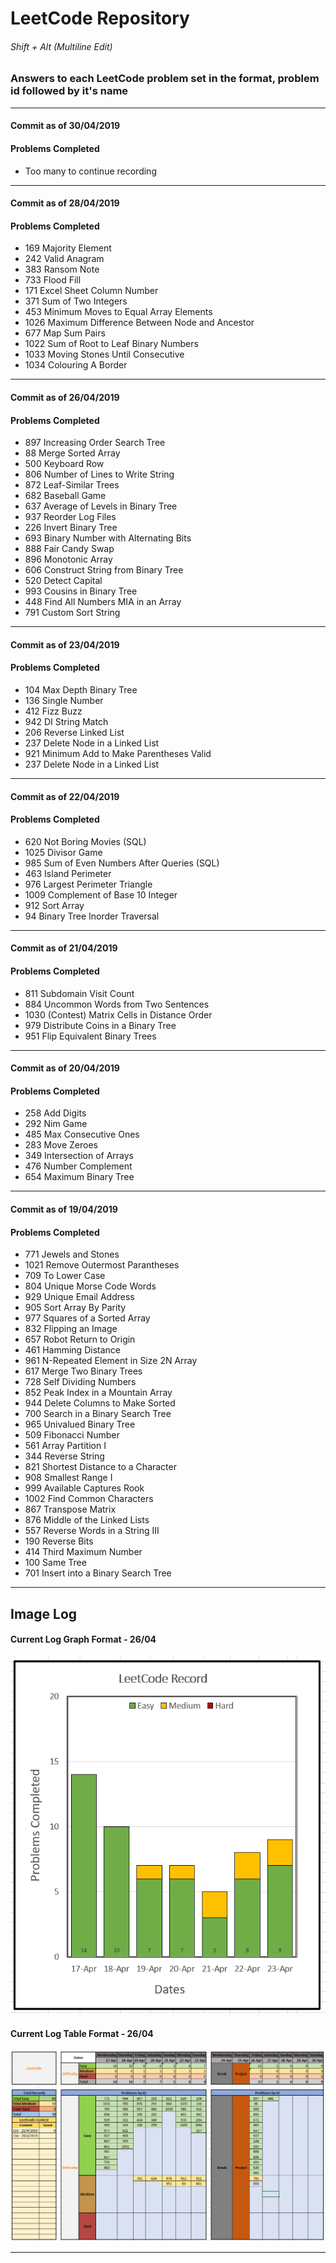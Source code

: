 LeetCode Repository
========

###### Shift + Alt (Multiline Edit)

### Answers to each LeetCode problem set in the format, problem id followed by it's name
---
#### Commit as of 30/04/2019

#### Problems Completed

* Too many to continue recording
---

#### Commit as of 28/04/2019

#### Problems Completed

* 169 Majority Element
* 242 Valid Anagram
* 383 Ransom Note
* 733 Flood Fill
* 171 Excel Sheet Column Number
* 371 Sum of Two Integers
* 453 Minimum Moves to Equal Array Elements
* 1026 Maximum Difference Between Node and Ancestor
* 677 Map Sum Pairs
* 1022 Sum of Root to Leaf Binary Numbers
* 1033 Moving Stones Until Consecutive
* 1034 Colouring A Border
---

#### Commit as of 26/04/2019

#### Problems Completed

* 897 Increasing Order Search Tree
* 88 Merge Sorted Array
* 500 Keyboard Row
* 806 Number of Lines to Write String
* 872 Leaf-Similar Trees
* 682 Baseball Game
* 637 Average of Levels in Binary Tree
* 937 Reorder Log Files
* 226 Invert Binary Tree
* 693 Binary Number with Alternating Bits
* 888 Fair Candy Swap
* 896 Monotonic Array
* 606 Construct String from Binary Tree
* 520 Detect Capital
* 993 Cousins in Binary Tree
* 448 Find All Numbers MIA in an Array
* 791 Custom Sort String
---

#### Commit as of 23/04/2019

#### Problems Completed

* 104 Max Depth Binary Tree
* 136 Single Number
* 412 Fizz Buzz
* 942 DI String Match
* 206 Reverse Linked List
* 237 Delete Node in a Linked List
* 921 Minimum Add to Make Parentheses Valid
* 237 Delete Node in a Linked List
---

#### Commit as of 22/04/2019

#### Problems Completed

* 620 Not Boring Movies (SQL)
* 1025 Divisor Game
* 985 Sum of Even Numbers After Queries (SQL)
* 463 Island Perimeter
* 976 Largest Perimeter Triangle
* 1009 Complement of Base 10 Integer
* 912 Sort Array
* 94 Binary Tree Inorder Traversal
---

#### Commit as of 21/04/2019

#### Problems Completed
* 811 Subdomain Visit Count
* 884 Uncommon Words from Two Sentences
* 1030 (Contest) Matrix Cells in Distance Order
* 979 Distribute Coins in a Binary Tree
* 951 Flip Equivalent Binary Trees
---


#### Commit as of 20/04/2019

#### Problems Completed

* 258 Add Digits
* 292 Nim Game
* 485 Max Consecutive Ones
* 283 Move Zeroes
* 349 Intersection of Arrays
* 476 Number Complement
* 654 Maximum Binary Tree
---


#### Commit as of 19/04/2019

#### Problems Completed

* 771 Jewels and Stones
* 1021 Remove Outermost Parantheses
* 709 To Lower Case
* 804 Unique Morse Code Words
* 929 Unique Email Address
* 905 Sort Array By Parity
* 977 Squares of a Sorted Array
* 832 Flipping an Image
* 657 Robot Return to Origin
* 461 Hamming Distance
* 961 N-Repeated Element in Size 2N Array
* 617 Merge Two Binary Trees
* 728 Self Dividing Numbers
* 852 Peak Index in a Mountain Array
* 944 Delete Columns to Make Sorted
* 700 Search in a Binary Search Tree
* 965 Univalued Binary Tree
* 509 Fibonacci Number
* 561 Array Partition I
* 344 Reverse String
* 821 Shortest Distance to a Character
* 908 Smallest Range I
* 999 Available Captures Rook
* 1002 Find Common Characters
* 867 Transpose Matrix
* 876 Middle of the Linked Lists
* 557 Reverse Words in a String III
* 190 Reverse Bits
* 414 Third Maximum Number
* 100 Same Tree
* 701 Insert into a Binary Search Tree
---

## Image Log

#### Current Log Graph Format - 26/04

![LeetCode](/Images/Week1.png "Excel Record")

#### Current Log Table Format - 26/04

![LeetCode](/Images/LeetCode2604.png "Excel Record")

---
